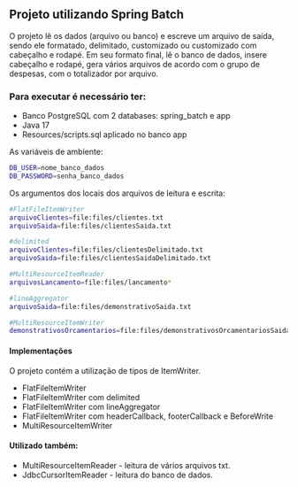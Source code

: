 ## Projeto utilizando Spring Batch
O projeto lê os dados (arquivo ou banco) e escreve um arquivo de saída, sendo ele formatado, delimitado, customizado ou customizado com cabeçalho e rodapé. Em seu formato final, lê o banco de dados, insere cabeçalho e rodapé, gera vários arquivos de acordo com o grupo de despesas, com o totalizador por arquivo.

### Para executar é necessário ter:
- Banco PostgreSQL com 2 databases: spring_batch e app
- Java 17
- Resources/scripts.sql aplicado no banco app

As variáveis de ambiente:
```bash
DB_USER=nome_banco_dados
DB_PASSWORD=senha_banco_dados
```
Os argumentos dos locais dos arquivos de leitura e escrita:
```bash
#FlatFileItemWriter
arquivoClientes=file:files/clientes.txt
arquivoSaida=file:files/clientesSaida.txt

#delimited
arquivoClientes=file:files/clientesDelimitado.txt
arquivoSaida=file:files/clientesSaidaDelimitado.txt

#MultiResourceItemReader
arquivosLancamento=file:files/lancamento*

#lineAggregator
arquivoSaida=file:files/demonstrativoSaida.txt

#MultiResourceItemWriter
demonstrativosOrcamentarios=file:files/demonstrativosOrcamentariosSaida
```

#### Implementações
O projeto contém a utilização de tipos de ItemWriter.
- FlatFileItemWriter
- FlatFileItemWriter com delimited
- FlatFileItemWriter com lineAggregator
- FlatFileItemWriter com headerCallback, footerCallback e BeforeWrite
- MultiResourceItemWriter

#### Utilizado também:
- MultiResourceItemReader - leitura de vários arquivos txt.
- JdbcCursorItemReader - leitura do banco de dados.